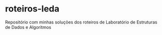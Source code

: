 # roteiros-leda
Repositório com minhas soluções dos roteiros de Laboratório de Estruturas de Dados e Algoritmos
